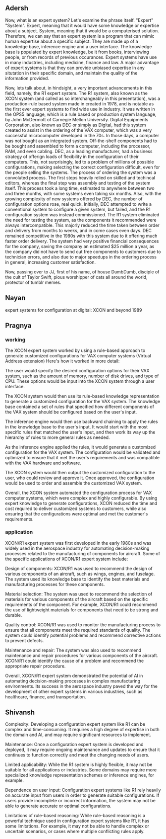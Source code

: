 ## Adersh
Now, what is an expert system? Let's examine the phrase itself.
"Expert" "System".
Expert, meaning that it would have some knowledge or expertise about a subject.
System, meaning that it would be a computerised solution.
Therefore, we can say that an expert system is a program that can mimic human expertise about a specific subject.
They are made up of a knowledge base, inference engine and a user interface.
The knowledge base is populated by expert knowledge, be it from books, interviewing people, or from records of previous occurances.
Expert systems have use in many industries, including medicine, finance and law.
A major advantage of expert systems is that they can provide unbiased expertise in any situtation in their specific domain, and maintain the quality of the information provided.

Now, lets talk about, in hindsight, a very important advancements in this field, namely, the R1 expert system.
The R1 system, also known as the XCON system (and called as so interchangeably in this presentation), was a production-rule based system made in created in 1978, and is notable as the first ever expert systems to find wide use in industry.
It was written in the OPS5 language, which is a rule based or production system language, by John McDermott of Carnegie Mellon University.
Digital Equipments Corporation, also known as DEC or simply as Digital, had this system created to assist in the ordering of the VAX computer, which was a very successful microcomputer developed in the 70s.
In those days, a computer was not bought as an integrated system. Off-the-shelf components had to be bought and assembled to form a computer, including the processor, RAM, and even cabling.
DEC, as a leading manufacturer, had a business strategy of offerign loads of flexibility in the configuration of their computers.
This, not surprisingly, led to a problem of millions of possible configurations, making selecting the correct configuration difficult, even for the people selling the systems.
The process of ordering the system was a convoluted process. The first steps heavily relied on skilled and techincal editors, whereas the final step was assembly and testing of the system itself.
This process took a long time, estimated to anywhere between two and three months, with some systems even taking six months.
Also, with the growing complexity of new systems offered by DEC, the number of configuration options rose, real quick.
Initially, DEC attempted to write a conventional system to configure a given system, but failed, and the R1 configuration system was instead commissioned.
The R1 system eliminated the need for testing the system, as the components it recommended were always intercompatible.
This majorly reduced the time taken between order and delivery from months to weeks, and in come cases even days.
DEC remained competitive in the 1980s with this system due to it offering much faster order delivery.
The system had very positive financial consequences for the company, saving the company an estimated $25 million a year, as the company did not have to send out free components to customers due to technician errors, and also due to major speedups in the ordering process in general, increasing customer satisfaction.

Now, passing over to JJ, first of his name, of house DumbDumb, disciple of the cult of Taylor Swift, pious worshipper of cats all around the world, protector of tumblr memes.

## Nayan
expert systems for configuration at digital: XCON and beyond
1989

## Pragnya
### working
The XCON expert system worked by using a rule-based approach to generate customized configurations for VAX computer systems (Virtual Address extension)
Here's how it worked in more detail:

The user would specify the desired configuration options for their VAX system, such as the amount of memory, number of disk drives, and type of CPU. These options would be input into the XCON system through a user interface.

The XCON system would then use its rule-based knowledge representation to generate a customized configuration for the VAX system. The knowledge base contained a set of rules that specified how different components of the VAX system should be configured based on the user's input.

The inference engine would then use backward chaining to apply the rules in the knowledge base to the user's input. It would start with the most specific rules that matched the user's input, and then work its way up the hierarchy of rules to more general rules as needed.

As the inference engine applied the rules, it would generate a customized configuration for the VAX system. The configuration would be validated and optimized to ensure that it met the user's requirements and was compatible with the VAX hardware and software.

The XCON system would then output the customized configuration to the user, who could review and approve it. Once approved, the configuration would be used to order and assemble the customized VAX system.

Overall, the XCON system automated the configuration process for VAX computer systems, which were complex and highly configurable. By using expert knowledge to generate configurations, XCON reduced the time and cost required to deliver customized systems to customers, while also ensuring that the configurations were optimal and met the customer's requirements.

### application
XCON/R1 expert system was first developed in the early 1980s and was widely used in the aerospace industry for automating decision-making processes related to the manufacturing of components for aircraft. Some of the specific applications of XCON/R1 expert system include:

Design of components: XCON/R1 was used to recommend the design of various components of an aircraft, such as wings, engines, and fuselage. The system used its knowledge base to identify the best materials and manufacturing processes for these components.

Material selection: The system was used to recommend the selection of materials for various components of the aircraft based on the specific requirements of the component. For example, XCON/R1 could recommend the use of lightweight materials for components that need to be strong and durable.

Quality control: XCON/R1 was used to monitor the manufacturing process to ensure that all components meet the required standards of quality. The system could identify potential problems and recommend corrective actions to prevent defects.

Maintenance and repair: The system was also used to recommend maintenance and repair procedures for various components of the aircraft. XCON/R1 could identify the cause of a problem and recommend the appropriate repair procedure.

Overall, XCON/R1 expert system demonstrated the potential of AI in automating decision-making processes in complex manufacturing environments. Its success in the aerospace industry paved the way for the development of other expert systems in various industries, such as healthcare, finance, and transportation.

## Shivansh
Complexity: Developing a configuration expert system like R1 can be complex and time-consuming. It requires a high degree of expertise in both the domain and AI, and may require significant resources to implement.

Maintenance: Once a configuration expert system is developed and deployed, it may require ongoing maintenance and updates to ensure that it continues to function correctly and meet the changing needs of users.

Limited applicability: While the R1 system is highly flexible, it may not be suitable for all applications or industries. Some domains may require more specialized knowledge representation schemes or inference engines, for example.

Dependence on user input: Configuration expert systems like R1 rely heavily on accurate input from users in order to generate suitable configurations. If users provide incomplete or incorrect information, the system may not be able to generate accurate or optimal configurations.

Limitations of rule-based reasoning: While rule-based reasoning is a powerful technique used in configuration expert systems like R1, it has some limitations. For example, it may not be able to handle complex or uncertain scenarios, or cases where multiple conflicting rules apply.